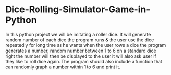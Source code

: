 # Dice-Rolling-Simulator-Game-in-Python
In this python project we will be imitating a roller dice.  It will generate random number of each dice the program runs & the user use the dice repeatedly for long time as he wants when the user rows a dice the program generates a number, random number between 1 to 6 on a standard dice right the number will then be displayed to the user
it will also ask user if they like to roll dice again. The program should also include a function that can randomly graph a number within 1 to 6 and print it.
